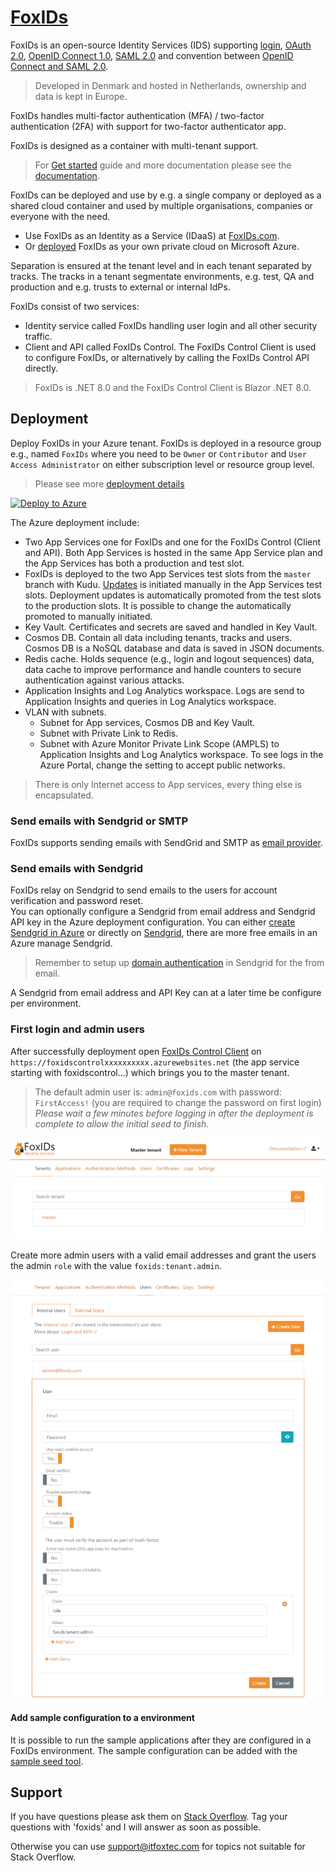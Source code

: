 # [FoxIDs](https://www.foxids.com)

FoxIDs is an open-source Identity Services (IDS) supporting [login](https://www.foxids.com/docs/login), [OAuth 2.0](https://www.foxids.com/docs/oauth-2.0), [OpenID Connect 1.0](https://www.foxids.com/docs/oidc), [SAML 2.0](https://www.foxids.com/docs/saml-2.0) and convention between [OpenID Connect and SAML 2.0](https://www.foxids.com/docs/parties).

> Developed in Denmark and hosted in Netherlands, ownership and data is kept in Europe.

FoxIDs handles multi-factor authentication (MFA) / two-factor authentication (2FA) with support for two-factor authenticator app.

FoxIDs is designed as a container with multi-tenant support. 

> For [Get started](https://www.foxids.com/docs/get-started) guide and more documentation please see the [documentation](https://www.foxids.com/docs).

FoxIDs can be deployed and use by e.g. a single company or deployed as a shared cloud container and used by multiple organisations, companies or everyone with the need.  

- Use FoxIDs as an Identity as a Service (IDaaS) at [FoxIDs.com](https://foxids.com).
- Or [deployed](https://www.foxids.com/docs/deployment) FoxIDs as your own private cloud on Microsoft Azure.

Separation is ensured at the tenant level and in each tenant separated by tracks. The tracks in a tenant segmentate environments, e.g. test, QA and production and e.g. trusts to external or internal IdPs.

FoxIDs consist of two services:

- Identity service called FoxIDs handling user login and all other security traffic.
- Client and API called FoxIDs Control. The FoxIDs Control Client is used to configure FoxIDs, or alternatively by calling the FoxIDs Control API directly.

> FoxIDs is .NET 8.0 and the FoxIDs Control Client is Blazor .NET 8.0.

## Deployment

Deploy FoxIDs in your Azure tenant. FoxIDs is deployed in a resource group e.g., named `FoxIDs` where you need to be `Owner` or `Contributor` and `User Access Administrator` on either subscription level or resource group level.

> Please see more [deployment details](https://www.foxids.com/docs/deployment)

[![Deploy to Azure](https://aka.ms/deploytoazurebutton)](https://portal.azure.com/#create/Microsoft.Template/uri/https%3A%2F%2Fraw.githubusercontent.com%2FITfoxtec%2FFoxIDs%2Fmaster%2Fazuredeploy.json)

The Azure deployment include:

- Two App Services one for FoxIDs and one for the FoxIDs Control (Client and API). Both App Services is hosted in the same App Service plan and the App Services has both a production and test slot. 
- FoxIDs is deployed to the two App Services test slots from the `master` branch with Kudu. [Updates](https://www.foxids.com/docs/update) is initiated manually in the App Services test slots. Deployment updates is automatically promoted from the test slots to the production slots. It is possible to change the automatically promoted to manually initiated.
- Key Vault. Certificates and secrets are saved and handled in Key Vault.
- Cosmos DB. Contain all data including tenants, tracks and users. Cosmos DB is a NoSQL database and data is saved in JSON documents.
- Redis cache. Holds sequence (e.g., login and logout sequences) data, data cache to improve performance and handle counters to secure authentication against various attacks.
- Application Insights and Log Analytics workspace. Logs are send to Application Insights and queries in Log Analytics workspace.
- VLAN with subnets.
  - Subnet for App services, Cosmos DB and Key Vault. 
  - Subnet with Private Link to Redis.
  - Subnet with Azure Monitor Private Link Scope (AMPLS) to Application Insights and Log Analytics workspace. To see logs in the Azure Portal, change the setting to accept public networks.

> There is only Internet access to App services, every thing else is encapsulated.

### Send emails with Sendgrid or SMTP
FoxIDs supports sending emails with SendGrid and SMTP as [email provider](https://www.foxids.com/docs/email).

### Send emails with Sendgrid
FoxIDs relay on Sendgrid to send emails to the users for account verification and password reset.  
You can optionally configure a Sendgrid from email address and Sendgrid API key in the Azure deployment configuration. You can either [create Sendgrid in Azure](https://docs.microsoft.com/en-us/azure/sendgrid-dotnet-how-to-send-email) or directly on [Sendgrid](https://Sendgrid.com), there are more free emails in an Azure manage Sendgrid.

> Remember to setup up [domain authentication](https://sendgrid.com/docs/ui/account-and-settings/how-to-set-up-domain-authentication/) in Sendgrid for the from email.

A Sendgrid from email address and API Key can at a later time be configure per environment.

### First login and admin users
After successfully deployment open [FoxIDs Control Client](control.md#foxids-control-client) on `https://foxidscontrolxxxxxxxxxx.azurewebsites.net` (the app service starting with foxidscontrol...) which brings you to the master tenant.

> The default admin user is: `admin@foxids.com` with password: `FirstAccess!` (you are required to change the password on first login)
> *Please wait a few minutes before logging in after the deployment is complete to allow the initial seed to finish.*

![FoxIDs Control Client - Master tenant](docs/images/master-tenant2.png)

Create more admin users with a valid email addresses and grant the users the admin `role` with the value `foxids:tenant.admin`.

![FoxIDs Control Client - Master tenant admin user](docs/images/master-tenant-admin-user.png)

#### Add sample configuration to a environment

It is possible to run the sample applications after they are configured in a FoxIDs environment. The sample configuration can be added with the [sample seed tool](docs/samples.md#configure-samples-in-foxids-environment).

## Support

If you have questions please ask them on [Stack Overflow](https://stackoverflow.com/questions/tagged/foxids). Tag your questions with 'foxids' and I will answer as soon as possible.

Otherwise you can use [support@itfoxtec.com](mailto:support@itfoxtec.com?subject=FoxIDs) for topics not suitable for Stack Overflow.
